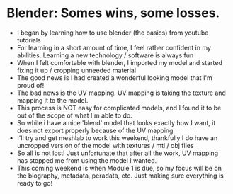 # Blender: Somes wins, some losses.

- I began by learning how to use blender (the basics) from youtube tutorials
- For learning in a short amount of time, I feel rather confident in my abilities. Learning a new technology / software is always fun
- When I felt comfortable with blender, I imported my model and started fixing it up / cropping unneeded material
- The good news is I had created a wonderful looking model that I'm proud of!
- The bad news is the UV mapping. UV mapping is taking the texture and mapping it to the model.
- This process is NOT easy for complicated models, and I found it to be out of the scope of what I'm able to do.
- So while i have a nice 'blend' model that looks exactly how I want, it does not export properly because of the UV mapping
- I'll try and get meshlab to work this weekend, thankfully I do have an uncropped version of the model with textures / mtl / obj files
- So all is not lost! Just unfortunate that after all the work, UV mapping has stopped me from using the model I wanted.
- This coming weekend is when Module 1 is due, so my focus will be on the biography, metadata, peradata, etc. Just making sure everything is ready to go!
